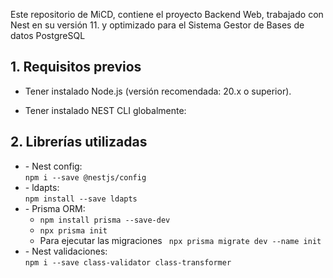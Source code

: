 Este repositorio de MiCD, contiene el proyecto Backend Web, trabajado con Nest en su versión 11. y optimizado para el Sistema Gestor de Bases de datos PostgreSQL


## 1. Requisitos previos

- Tener instalado Node.js (versión recomendada: 20.x o superior).

- Tener instalado NEST CLI globalmente:

## 2. Librerías utilizadas
<ul>
<li>
- Nest config:<br/>
<code>npm i --save @nestjs/config</code>
</li>
<li>
- ldapts:<br/>
<code>npm install --save ldapts</code>
</li>
<li>
    - Prisma ORM:
    <ul>
        <li><code>npm install prisma --save-dev</code></li>
        <li><code>npx prisma init</code></li>
        <li>Para ejecutar las migraciones
    <code> npx prisma migrate dev --name init</code></li>
    </ul>
</li>
 <li>
- Nest validaciones:<br/>
<code>npm i --save class-validator class-transformer</code>
</li>
</ul>

